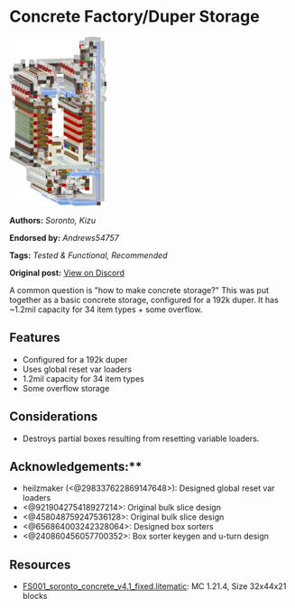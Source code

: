 # Concrete Factory/Duper Storage
<img alt="area_render_13_.png" src="images/area_render_13_.png?raw=1" height="300px">

**Authors:** *Soronto, Kizu*

**Endorsed by:** *Andrews54757*

**Tags:** *Tested & Functional, Recommended*

**Original post:** [View on Discord](https://discord.com/channels/1375556143186837695/1390478055163822130)

A common question is "how to make concrete storage?" This was put together as a basic concrete storage, configured for a 192k duper. It has ~1.2mil capacity for 34 item types + some overflow.
## Features
- Configured for a 192k duper
- Uses global reset var loaders
- 1.2mil capacity for 34 item types
- Some overflow storage
## Considerations
- Destroys partial boxes resulting from resetting variable loaders.

## Acknowledgements:**
- heilzmaker (<@298337622869147648>): Designed global reset var loaders
- <@921904275418927214>: Original bulk slice design
- <@458048759247536128>: Original bulk slice design
- <@656864003242328064>: Designed box sorters
- <@240860456057700352>: Box sorter keygen and u-turn design

## Resources
- [FS001_soronto_concrete_v4.1_fixed.litematic](attachments/FS001_soronto_concrete_v4.1_fixed.litematic): MC 1.21.4, Size 32x44x21 blocks
